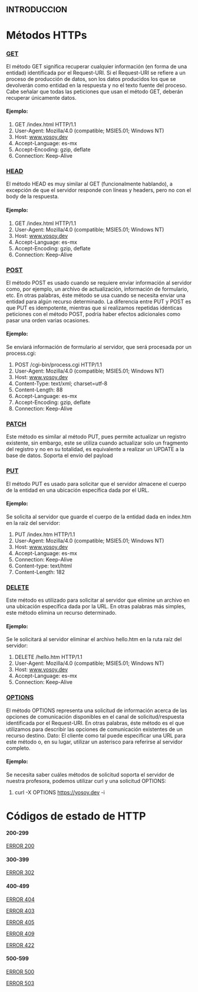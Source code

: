 ## INTRODUCCION

# Métodos HTTPs

### [GET](https://yosoy.dev/peticiones-http-get-post-put-delete-etc/)

El método GET significa recuperar cualquier información (en forma de una entidad) identificada por el Request-URI. Si el Request-URI se refiere a un proceso de producción de datos, son los datos producidos los que se devolverán como entidad en la respuesta y no el texto fuente del proceso. Cabe señalar que todas las peticiones que usan el método GET, deberán recuperar únicamente datos.

#### Ejemplo:

1. GET /index.html HTTP/1.1  
2. User-Agent: Mozilla/4.0 (compatible; MSIE5.01; Windows NT) 
3. Host: www.yosoy.dev 
4. Accept-Language: es-mx 
5. Accept-Encoding: gzip, deflate 
6. Connection: Keep-Alive 

### [HEAD](https://yosoy.dev/peticiones-http-get-post-put-delete-etc/)

El método HEAD es muy similar al GET (funcionalmente hablando), a excepción de que el servidor responde con líneas y headers, pero no con el body de la respuesta.

#### Ejemplo:

1. GET /index.html HTTP/1.1  
2. User-Agent: Mozilla/4.0 (compatible; MSIE5.01; Windows NT)
3. Host: www.yosoy.dev
4. Accept-Language: es-mx
5. Accept-Encoding: gzip, deflate
6. Connection: Keep-Alive

### [POST](https://yosoy.dev/peticiones-http-get-post-put-delete-etc/)

El método POST es usado cuando se requiere enviar información al servidor como, por ejemplo, un archivo de actualización, información de formulario, etc. En otras palabras, éste método se usa cuando se necesita enviar una entidad para algún recurso determinado. La diferencia entre PUT y POST es que PUT es idempotente, mientras que si realizamos repetidas idénticas peticiones con el método POST, podría haber efectos adicionales como pasar una orden varias ocasiones.

#### Ejemplo: 

Se enviará información de formulario al servidor, que será procesada por un process.cgi:

1. POST /cgi-bin/process.cgi HTTP/1.1
2. User-Agent: Mozilla/4.0 (compatible; MSIE5.01; Windows NT)
3. Host: www.yosoy.dev
4. Content-Type: text/xml; charset=utf-8
5. Content-Length: 88
6. Accept-Language: es-mx
7. Accept-Encoding: gzip, deflate
8. Connection: Keep-Alive

### [PATCH](https://www.oscarblancarteblog.com/2018/12/03/metodos-http-rest/)

Este método es similar al método PUT, pues permite actualizar un registro existente, sin embargo, este se utiliza cuando actualizar solo un fragmento del registro y no en su totalidad, es equivalente a realizar un UPDATE a la base de datos. Soporta el envío del payload


### [PUT](https://yosoy.dev/peticiones-http-get-post-put-delete-etc/)

El método PUT es usado para solicitar que el servidor almacene el cuerpo de la entidad en una ubicación específica dada por el URL.

#### Ejemplo:

Se solicita al servidor que guarde el cuerpo de la entidad dada en index.htm en la raíz del servidor:
	
1. PUT /index.htm HTTP/1.1
2. User-Agent: Mozilla/4.0 (compatible; MSIE5.01; Windows NT)
3. Host: www.yosoy.dev
4. Accept-Language: es-mx
5. Connection: Keep-Alive
6. Content-type: text/html
7. Content-Length: 182


### [DELETE](https://yosoy.dev/peticiones-http-get-post-put-delete-etc/)

Este método es utilizado para solicitar al servidor que elimine un archivo en una ubicación específica dada por la URL. En otras palabras más simples, este método elimina un recurso determinado.

#### Ejemplo: 

Se le solicitará al servidor eliminar el archivo hello.htm en la ruta raíz del servidor:
1. DELETE /hello.htm HTTP/1.1
2. User-Agent: Mozilla/4.0 (compatible; MSIE5.01; Windows NT)
3. Host: www.yosoy.dev
4. Accept-Language: es-mx
5. Connection: Keep-Alive

	
### [OPTIONS](https://yosoy.dev/peticiones-http-get-post-put-delete-etc/)

El método OPTIONS representa una solicitud de información acerca de las opciones de comunicación disponibles en el canal de solicitud/respuesta identificada por el Request-URI. En otras palabras, éste método es el que utilizamos para describir las opciones de comunicación existentes de un recurso destino. Dato: El cliente como tal puede especificar una URL para este método o, en su lugar, utilizar un asterisco para referirse al servidor completo.

#### Ejemplo: 

Se necesita saber cuáles métodos de solicitud soporta el servidor de nuestra profesora, podemos utilizar curl y una solicitud OPTIONS:

	
1. curl -X OPTIONS https://yosoy.dev -i


# Códigos de estado de HTTP

#### 200-299
[ERROR 200](https://es.stackoverflow.com/questions/175843/error-en-http-response-code-200-sin-mostrar-el-resultado-esperado)

#### 300-399
[ERROR 302](https://es.stackoverflow.com/questions/211228/jax-ws-error-http-302-found-dian-colombia) 

#### 400-499
[ERROR 404](https://es.stackoverflow.com/questions/57467/error-http-404-0-no-encontrado-iis) 

[ERROR 403](https://es.stackoverflow.com/questions/334740/error-403-al-iniciar-aplicaci%c3%b3n)

[ERROR 405](https://es.stackoverflow.com/questions/28135/error-http-405-en-android) 

[ERROR 409](https://es.stackoverflow.com/questions/304271/solucionar-error-networkerror-there-was-an-error-in-the-connection-because-ht) 

[ERROR 422](https://es.stackoverflow.com/questions/185183/porqu%c3%a9-guzzle-5-0-lanza-el-error-422-si-estoy-armando-bien-la-consulta)

#### 500-599
[ERROR 500](https://es.stackoverflow.com/questions/229916/me-sale-error-http-error-500-en-formularo-php-y-msql) 

[ERROR 503](https://es.stackoverflow.com/questions/375225/http-error-503-ubuntu-18-04-allowoverride-all) 
